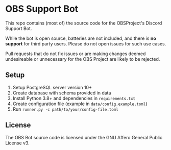 # OBS Support Bot

This repo contains (most of) the source code for the OBSProject's Discord Support Bot.

While the bot is open source, batteries are not included, and there is **no support** for third party users.
Please do not open issues for such use cases.

Pull requests that do not fix issues or are making changes deemed undesireable or unnecessary
for the OBS Project are likely to be rejected. 

## Setup

1. Setup PostgreSQL server version 10+
2. Create database with schema provided in data
3. Install Python 3.8+ and dependencies in `requirements.txt`
4. Create configuration file (example in `data/config.example.toml`)
5. Run `runner.py -c path/to/your/config-file.toml`

## License

The OBS Bot source code is licensed under the GNU Affero General Public License v3.

